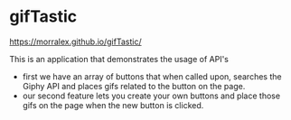 # gifTastic

https://morralex.github.io/gifTastic/

This is an application that demonstrates the usage of API's

* first we have an array of buttons that when called upon, searches the Giphy API and places gifs related to the button on the page.
 * our second feature lets you create your own buttons and place those gifs on the page when the new button is clicked.